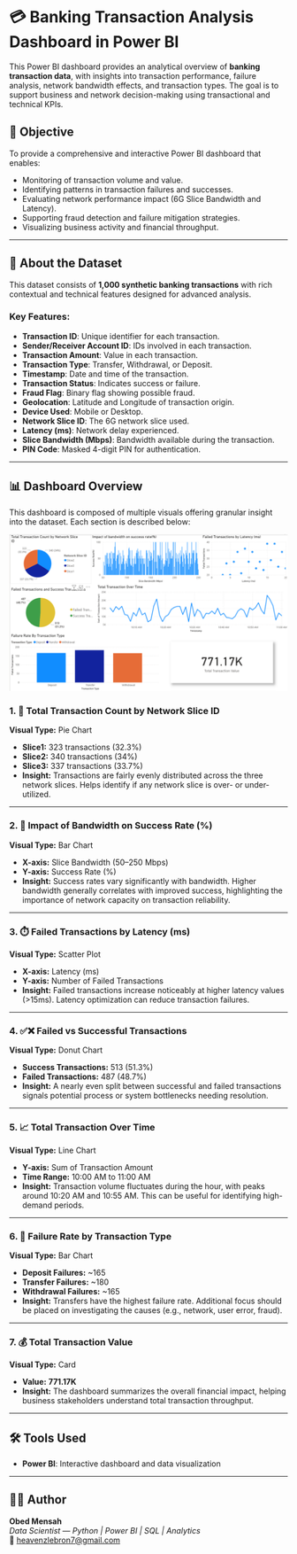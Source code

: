 # 💳 Banking Transaction Analysis Dashboard in Power BI

This Power BI dashboard provides an analytical overview of **banking transaction data**, with insights into transaction performance, failure analysis, network bandwidth effects, and transaction types. The goal is to support business and network decision-making using transactional and technical KPIs.

## 📌 Objective

To provide a comprehensive and interactive Power BI dashboard that enables:
- Monitoring of transaction volume and value.
- Identifying patterns in transaction failures and successes.
- Evaluating network performance impact (6G Slice Bandwidth and Latency).
- Supporting fraud detection and failure mitigation strategies.
- Visualizing business activity and financial throughput.

---

## 📂 About the Dataset

This dataset consists of **1,000 synthetic banking transactions** with rich contextual and technical features designed for advanced analysis.

### Key Features:
- **Transaction ID**: Unique identifier for each transaction.
- **Sender/Receiver Account ID**: IDs involved in each transaction.
- **Transaction Amount**: Value in each transaction.
- **Transaction Type**: Transfer, Withdrawal, or Deposit.
- **Timestamp**: Date and time of the transaction.
- **Transaction Status**: Indicates success or failure.
- **Fraud Flag**: Binary flag showing possible fraud.
- **Geolocation**: Latitude and Longitude of transaction origin.
- **Device Used**: Mobile or Desktop.
- **Network Slice ID**: The 6G network slice used.
- **Latency (ms)**: Network delay experienced.
- **Slice Bandwidth (Mbps)**: Bandwidth available during the transaction.
- **PIN Code**: Masked 4-digit PIN for authentication.

---

## 📊 Dashboard Overview

This dashboard is composed of multiple visuals offering granular insight into the dataset. Each section is described below:

![image alt](https://github.com/Omensah-15/Bank_Transcaction_Insights/blob/6bc863c0e1f92735a44e8a807f3f56c00adab1be/Images/Image-1.png)

### 1. 🧩 Total Transaction Count by Network Slice ID
**Visual Type:** Pie Chart  
- **Slice1:** 323 transactions (32.3%)  
- **Slice2:** 340 transactions (34%)  
- **Slice3:** 337 transactions (33.7%)  
- **Insight:** Transactions are fairly evenly distributed across the three network slices. Helps identify if any network slice is over- or under-utilized.

---

### 2. 📶 Impact of Bandwidth on Success Rate (%)
**Visual Type:** Bar Chart  
- **X-axis:** Slice Bandwidth (50–250 Mbps)  
- **Y-axis:** Success Rate (%)  
- **Insight:** Success rates vary significantly with bandwidth. Higher bandwidth generally correlates with improved success, highlighting the importance of network capacity on transaction reliability.

---

### 3. ⏱️ Failed Transactions by Latency (ms)
**Visual Type:** Scatter Plot  
- **X-axis:** Latency (ms)  
- **Y-axis:** Number of Failed Transactions  
- **Insight:** Failed transactions increase noticeably at higher latency values (>15ms). Latency optimization can reduce transaction failures.

---

### 4. ✅❌ Failed vs Successful Transactions
**Visual Type:** Donut Chart  
- **Success Transactions:** 513 (51.3%)  
- **Failed Transactions:** 487 (48.7%)  
- **Insight:** A nearly even split between successful and failed transactions signals potential process or system bottlenecks needing resolution.

---

### 5. 📈 Total Transaction Over Time
**Visual Type:** Line Chart  
- **Y-axis:** Sum of Transaction Amount  
- **Time Range:** 10:00 AM to 11:00 AM  
- **Insight:** Transaction volume fluctuates during the hour, with peaks around 10:20 AM and 10:55 AM. This can be useful for identifying high-demand periods.

---

### 6. 🔁 Failure Rate by Transaction Type
**Visual Type:** Bar Chart  
- **Deposit Failures:** ~165  
- **Transfer Failures:** ~180  
- **Withdrawal Failures:** ~165  
- **Insight:** Transfers have the highest failure rate. Additional focus should be placed on investigating the causes (e.g., network, user error, fraud).

---

### 7. 💰 Total Transaction Value
**Visual Type:** Card  
- **Value:** **771.17K**  
- **Insight:** The dashboard summarizes the overall financial impact, helping business stakeholders understand total transaction throughput.

---


## 🛠️ Tools Used

- **Power BI**: Interactive dashboard and data visualization

---
## 👨‍💻 Author

**Obed Mensah**  
*Data Scientist — Python | Power BI | SQL | Analytics*  
📧 [heavenzlebron7@gmail.com](mailto:heavenzlebron7@gmail.com)
